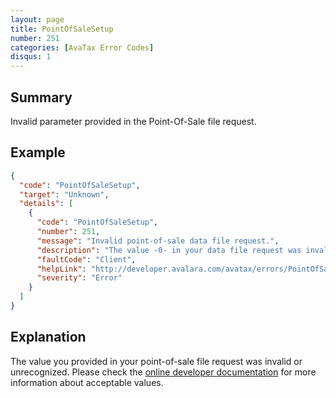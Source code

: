 ```yaml
---
layout: page
title: PointOfSaleSetup
number: 251
categories: [AvaTax Error Codes]
disqus: 1
---
```


## Summary

Invalid parameter provided in the Point-Of-Sale file request.

## Example

```json
{
  "code": "PointOfSaleSetup",
  "target": "Unknown",
  "details": [
    {
      "code": "PointOfSaleSetup",
      "number": 251,
      "message": "Invalid point-of-sale data file request.",
      "description": "The value -0- in your data file request was invalid or unrecognized.",
      "faultCode": "Client",
      "helpLink": "http://developer.avalara.com/avatax/errors/PointOfSaleSetup",
      "severity": "Error"
    }
  ]
}
```

## Explanation

The value you provided in your point-of-sale file request was invalid or unrecognized.  Please check the <a href="https://developer.avalara.com/api-reference/avatax/rest/v2/">online developer documentation</a> for more information about acceptable values.
